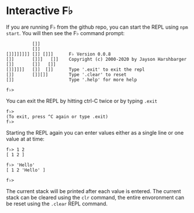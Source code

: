 # Interactive F♭

If you are running F♭ from the github repo, you can start the REPL using `npm start`.  You will then see the F♭ command prompt:

```
          []]
          []]
[]]]]]]]] []] []]]      F♭ Version 0.0.8
[]]       []]]   []]    Copyright (c) 2000-2020 by Jayson Harshbarger
[]]       []]   []]
[]]]]]]   []]  []]      Type '.exit' to exit the repl
[]]       []][]]        Type '.clear' to reset
[]]                     Type '.help' for more help

f♭>
```

You can exit the REPL by hitting ctrl-C twice or by typing `.exit`

```
f♭> 
(To exit, press ^C again or type .exit)
f♭>
```

Starting the REPL again you can enter values either as a single line or one value at at time:

```
f♭> 1 2
[ 1 2 ]

f♭> 'Hello'
[ 1 2 'Hello' ]

f♭>
```

The current stack will be printed after each value is entered.  The current stack can be cleared using the `clr` command, the entire envoronment can be reset using the `.clear` REPL command.
